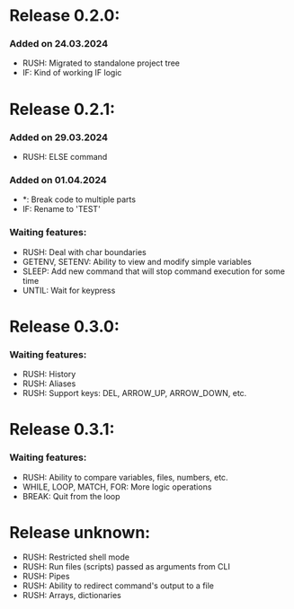 
# Release 0.2.0:

### Added on 24.03.2024

- RUSH: Migrated to standalone project tree
- IF: Kind of working IF logic

# Release 0.2.1:

### Added on 29.03.2024

- RUSH: ELSE command

### Added on 01.04.2024

- *: Break code to multiple parts
- IF: Rename to 'TEST'

### Waiting features:

- RUSH: Deal with char boundaries
- GETENV, SETENV: Ability to view and modify simple variables
- SLEEP: Add new command that will stop command execution for some time
- UNTIL: Wait for keypress

# Release 0.3.0:

### Waiting features:

- RUSH: History
- RUSH: Aliases
- RUSH: Support keys: DEL, ARROW_UP, ARROW_DOWN, etc.

# Release 0.3.1:

### Waiting features:

- RUSH: Ability to compare variables, files, numbers, etc.
- WHILE, LOOP, MATCH, FOR: More logic operations
- BREAK: Quit from the loop

# Release unknown:

- RUSH: Restricted shell mode
- RUSH: Run files (scripts) passed as arguments from CLI
- RUSH: Pipes
- RUSH: Ability to redirect command's output to a file
- RUSH: Arrays, dictionaries
